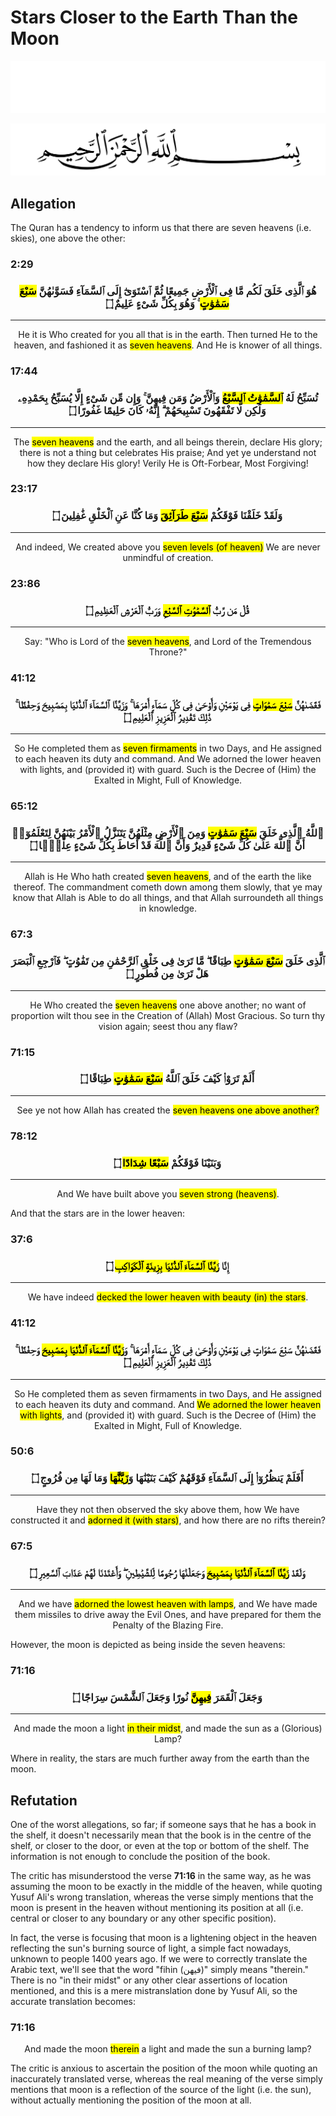 # Stars Closer to the Earth Than the Moon
<div class="dark-mode">

![BismillahDark](./Files/SVG/BismillahDark.svg 'In the name of Allah (ﷻ), Most Gracious, Most Merciful. :no-zoom')

</div>
<div class="light-mode">

![BismillahLight](./Files/SVG/BismillahLight.svg 'In the name of Allah (ﷻ), Most Gracious, Most Merciful. :no-zoom')

</div>

## Allegation
The Quran has a tendency to inform us that there are seven heavens (i.e. skies), one above the other:
<!-- tabs:start -->

### **<strong>2:29</strong>**
<h3><p style="text-align:center;">هُوَ ٱلَّذِى خَلَقَ لَكُم مَّا فِى ٱلْأَرْضِ جَمِيعًا ثُمَّ ٱسْتَوَىٰٓ إِلَى ٱلسَّمَآءِ فَسَوَّىٰهُنَّ <mark>سَبْعَ سَمَٰوَٰتٍ</mark> ۚ وَهُوَ بِكُلِّ شَىْءٍ عَلِيمٌ ۝</p></h3>

***

<p style="text-align:center;">He it is Who created for you all that is in the earth. Then turned He to the heaven, and fashioned it as <mark>seven heavens</mark>. And He is knower of all things.</p>


### **<strong>17:44</strong>**
<h3><p style="text-align:center;">تُسَبِّحُ لَهُ <mark>ٱلسَّمَٰوَٰتُ ٱلسَّبْعُ</mark> وَٱلْأَرْضُ وَمَن فِيهِنَّ ۚ وَإِن مِّن شَىْءٍ إِلَّا يُسَبِّحُ بِحَمْدِهِۦ وَلَٰكِن لَّا تَفْقَهُونَ تَسْبِيحَهُمْ ۗ إِنَّهُۥ كَانَ حَلِيمًا غَفُورًا ۝</p></h3>

***

<p style="text-align:center;">The <mark>seven heavens</mark> and the earth, and all beings therein, declare His glory; there is not a thing but celebrates His praise; And yet ye understand not how they declare His glory! Verily He is Oft-Forbear, Most Forgiving!</p>


### **<strong>23:17</strong>**
<h3><p style="text-align:center;">وَلَقَدْ خَلَقْنَا فَوْقَكُمْ <mark>سَبْعَ طَرَآئِقَ</mark> وَمَا كُنَّا عَنِ ٱلْخَلْقِ غَٰفِلِينَ ۝</p></h3>

***

<p style="text-align:center;">And indeed, We created above you <mark>seven levels (of heaven)</mark> We are never unmindful of creation.</p>


### **<strong>23:86</strong>**
<h3><p style="text-align:center;">قُلْ مَن رَّبُّ <mark>ٱلسَّمَٰوَٰتِ ٱلسَّبْعِ</mark> وَرَبُّ ٱلْعَرْشِ ٱلْعَظِيمِ ۝</p></h3>

***

<p style="text-align:center;">Say: "Who is Lord of the <mark>seven heavens</mark>, and Lord of the Tremendous Throne?"</p>


### **<strong>41:12</strong>**
<h3><p style="text-align:center;">فَقَضَىٰهُنَّ <mark>سَبْعَ سَمَٰوَاتٍ</mark> فِى يَوْمَيْنِ وَأَوْحَىٰ فِى كُلِّ سَمَآءٍ أَمْرَهَا ۚ وَزَيَّنَّا ٱلسَّمَآءَ ٱلدُّنْيَا بِمَصَٰبِيحَ وَحِفْظًا ۚ ذَٰلِكَ تَقْدِيرُ ٱلْعَزِيزِ ٱلْعَلِيمِ ۝</p></h3>

***

<p style="text-align:center;">So He completed them as <mark>seven firmaments</mark> in two Days, and He assigned to each heaven its duty and command. And We adorned the lower heaven with lights, and (provided it) with guard. Such is the Decree of (Him) the Exalted in Might, Full of Knowledge.</p>


### **<strong>65:12</strong>**
<h3><p style="text-align:center;">ٱللَّهُ ٱلَّذِى خَلَقَ <mark>سَبْعَ سَمَٰوَٰتٍ</mark> وَمِنَ ٱلْأَرْضِ مِثْلَهُنَّ يَتَنَزَّلُ ٱلْأَمْرُ بَيْنَهُنَّ لِتَعْلَمُوٓا۟ أَنَّ ٱللَّهَ عَلَىٰ كُلِّ شَىْءٍ قَدِيرٌ وَأَنَّ ٱللَّهَ قَدْ أَحَاطَ بِكُلِّ شَىْءٍ عِلْمًۢا ۝</p></h3>

***

<p style="text-align:center;">Allah is He Who hath created <mark>seven heavens</mark>, and of the earth the like thereof. The commandment cometh down among them slowly, that ye may know that Allah is Able to do all things, and that Allah surroundeth all things in knowledge.</p>


### **<strong>67:3</strong>**
<h3><p style="text-align:center;">ٱلَّذِى خَلَقَ <mark>سَبْعَ سَمَٰوَٰتٍ</mark> طِبَاقًا ۖ مَّا تَرَىٰ فِى خَلْقِ ٱلرَّحْمَٰنِ مِن تَفَٰوُتٍ ۖ فَٱرْجِعِ ٱلْبَصَرَ هَلْ تَرَىٰ مِن فُطُورٍ ۝</p></h3>

***

<p style="text-align:center;">He Who created the <mark>seven heavens</mark> one above another; no want of proportion wilt thou see in the Creation of (Allah) Most Gracious. So turn thy vision again; seest thou any flaw?</p>


### **<strong>71:15</strong>**
<h3><p style="text-align:center;">أَلَمْ تَرَوْا۟ كَيْفَ خَلَقَ ٱللَّهُ <mark>سَبْعَ سَمَٰوَٰتٍ</mark> طِبَاقًا ۝</p></h3>

***

<p style="text-align:center;">See ye not how Allah has created the <mark>seven heavens<mark> one above another?</p>


### **<strong>78:12</strong>**
<h3><p style="text-align:center;">وَبَنَيْنَا فَوْقَكُمْ <mark>سَبْعًا شِدَادًا</mark> ۝</p></h3>

***

<p style="text-align:center;">And We have built above you <mark>seven strong (heavens)</mark>.</p>

<!-- tabs:end -->

And that the stars are in the lower heaven:
<!-- tabs:start -->

### **<strong>37:6</strong>**
<h3><p style="text-align:center;">إِنَّا <mark>زَيَّنَّا ٱلسَّمَآءَ ٱلدُّنْيَا بِزِينَةٍ ٱلْكَوَاكِبِ</mark> ۝</p></h3>

***

<p style="text-align:center;">We have indeed <mark>decked the lower heaven with beauty (in) the stars</mark>.</p>


### **<strong>41:12</strong>**
<h3><p style="text-align:center;">فَقَضَىٰهُنَّ سَبْعَ سَمَٰوَاتٍ فِى يَوْمَيْنِ وَأَوْحَىٰ فِى كُلِّ سَمَآءٍ أَمْرَهَا ۚ وَ<mark>زَيَّنَّا ٱلسَّمَآءَ ٱلدُّنْيَا بِمَصَٰبِيحَ</mark> وَحِفْظًا ۚ ذَٰلِكَ تَقْدِيرُ ٱلْعَزِيزِ ٱلْعَلِيمِ ۝</p></h3>

***

<p style="text-align:center;">So He completed them as seven firmaments in two Days, and He assigned to each heaven its duty and command. And <mark>We adorned the lower heaven with lights</mark>, and (provided it) with guard. Such is the Decree of (Him) the Exalted in Might, Full of Knowledge.</p>


### **<strong>50:6</strong>**
<h3><p style="text-align:center;">أَفَلَمْ يَنظُرُوٓا۟ إِلَى ٱلسَّمَآءِ فَوْقَهُمْ كَيْفَ بَنَيْنَٰهَا وَ<mark>زَيَّنَّٰهَا</mark> وَمَا لَهَا مِن فُرُوجٍ ۝</p></h3>

***

<p style="text-align:center;">Have they not then observed the sky above them, how We have constructed it and <mark>adorned it (with stars)</mark>, and how there are no rifts therein?</p>


### **<strong>67:5</strong>**
<h3><p style="text-align:center;">وَلَقَدْ <mark>زَيَّنَّا ٱلسَّمَآءَ ٱلدُّنْيَا بِمَصَٰبِيحَ</mark> وَجَعَلْنَٰهَا رُجُومًا لِّلشَّيَٰطِينِ ۖ وَأَعْتَدْنَا لَهُمْ عَذَابَ ٱلسَّعِيرِ ۝</p></h3>

***

<p style="text-align:center;">And we have <mark>adorned the lowest heaven with lamps</mark>, and We have made them missiles to drive away the Evil Ones, and have prepared for them the Penalty of the Blazing Fire.</p>

<!-- tabs:end -->

However, the moon is depicted as being inside the seven heavens:
<!-- tabs:start -->

### **<strong>71:16</strong>**
<h3><p style="text-align:center;">وَجَعَلَ ٱلْقَمَرَ <mark>فِيهِنَّ</mark> نُورًا وَجَعَلَ ٱلشَّمْسَ سِرَاجًا ۝</p></h3>

***

<p style="text-align:center;">And made the moon a light <mark>in their midst</mark>, and made the sun as a (Glorious) Lamp?</p>

<!-- tabs:end -->

Where in reality, the stars are much further away from the earth than the moon.

## Refutation
One of the worst allegations, so far; if someone says that he has a book in the shelf, it doesn't necessarily mean that the book is in the centre of the shelf, or closer to the door, or even at the top or bottom of the shelf. The information is not enough to conclude the position of the book.

The critic has misunderstood the verse **71:16** in the same way, as he was assuming the moon to be exactly in the middle of the heaven, while quoting Yusuf Ali's wrong translation, whereas the verse simply mentions that the moon is present in the heaven without mentioning its position at all (i.e. central or closer to any boundary or any other specific position).

In fact, the verse is focusing that moon is a lightening object in the heaven reflecting the sun's burning source of light, a simple fact nowadays, unknown to people 1400 years ago. If we were to correctly translate the Arabic text, we'll see that the word "fihin (فيهن)" simply means "therein." There is no "in their midst" or any other clear assertions of location mentioned, and this is a mere mistranslation done by Yusuf Ali, so the accurate translation becomes:
<!-- tabs:start -->

### **<strong>71:16</strong>**
<p style="text-align:center;">And made the moon <mark>therein</mark> a light and made the sun a burning lamp?</p>

<!-- tabs:end -->

The critic is anxious to ascertain the position of the moon while quoting an inaccurately translated verse, whereas the real meaning of the verse simply mentions that moon is a reflection of the source of the light (i.e. the sun), without actually mentioning the position of the moon at all.